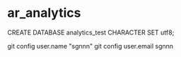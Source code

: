 # ar_analytics

CREATE DATABASE analytics_test CHARACTER SET utf8;

git config user.name "sgnnn"
git config user.email sgnnn
